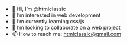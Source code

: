 - 👋 Hi, I’m @htmlclassic
- 👀 I’m interested in web development
- 🌱 I’m currently learning css/js
- 💞️ I’m looking to collaborate on a web project
- 📫 How to reach me: htmlclassic@gmail.com

<!---
htmlclassic/htmlclassic is a ✨ special ✨ repository because its `README.md` (this file) appears on your GitHub profile.
You can click the Preview link to take a look at your changes.
--->
